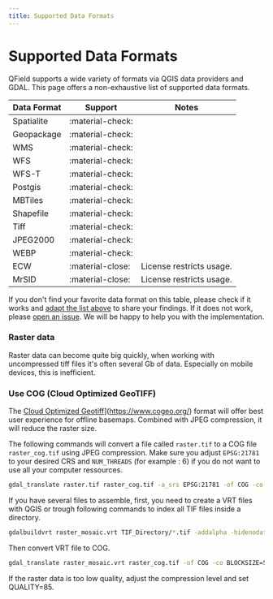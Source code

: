 ```yaml
---
title: Supported Data Formats
---
```


# Supported Data Formats

QField supports a wide variety of formats via QGIS data providers and
GDAL. This page offers a non-exhaustive list of supported data formats.

| Data Format | Support          | Notes                    |
|-------------|------------------|--------------------------|
| Spatialite  | :material-check: |                          |
| Geopackage  | :material-check: |                          |
| WMS         | :material-check: |                          |
| WFS         | :material-check: |                          |
| WFS-T       | :material-check: |                          |
| Postgis     | :material-check: |                          |
| MBTiles     | :material-check: |                          |
| Shapefile   | :material-check: |                          |
| Tiff        | :material-check: |                          |
| JPEG2000    | :material-check: |                          |
| WEBP        | :material-check: |                          |
| ECW         | :material-close: | License restricts usage. |
| MrSID       | :material-close: | License restricts usage. |

If you don't find your favorite data format on this table, please check
if it works and [adapt the list above](https://github.com/opengisch/QField-docs/edit/master/en/project-management/dataformat.rst)
to share your findings. If it does not work, please [open an issue](https://github.com/opengisch/OSGeo4A/issues). We will be happy to
help you with the implementation.

### Raster data

Raster data can become quite big quickly, when working with uncompressed 
tiff files it's often several Gb of data. Especially on mobile devices,
this is inefficient.

### Use COG (Cloud Optimized GeoTIFF)

The [Cloud Optimized Geotiff](COG)](https://www.cogeo.org/) format will offer best user experience for offline basemaps.
Combined with JPEG compression, it will reduce the raster size.

The following commands will convert a file called `raster.tif` to a COG file `raster_cog.tif` using JPEG compression. Make sure you adjust `EPSG:21781` to your desired CRS and `NUM_THREADS` (for example : 6) if you do not want to use all your computer ressources.

``` bash
gdal_translate raster.tif raster_cog.tif -a_srs EPSG:21781 -of COG -co BLOCKSIZE=512 -co COMPRESS=JPEG -co QUALITY=75 -co NUM_THREADS=ALL_CPUS -co BIGTIFF=YES
```

If you have several files to assemble, first, you need to create a VRT files with QGIS or trough following commands to index all TIF files inside a directory.

``` bash
gdalbuildvrt raster_mosaic.vrt TIF_Directory/*.tif -addalpha -hidenodata -a_srs EPSG:21781
```

Then convert VRT file to COG.

``` bash
gdal_translate raster_mosaic.vrt raster_cog.tif -of COG -co BLOCKSIZE=512 -co COMPRESS=JPEG -co QUALITY=75 -co NUM_THREADS=ALL_CPUS -co BIGTIFF=YES
```

If the raster data is too low quality, adjust the compression level and set QUALITY=85.
